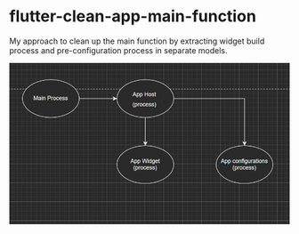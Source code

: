 # flutter-clean-app-main-function
My approach to clean up the main function by extracting widget build process and pre-configuration process in separate models. 

<img src="/clean_main_process.png" alt="Alt text" title="clean_main_process">
